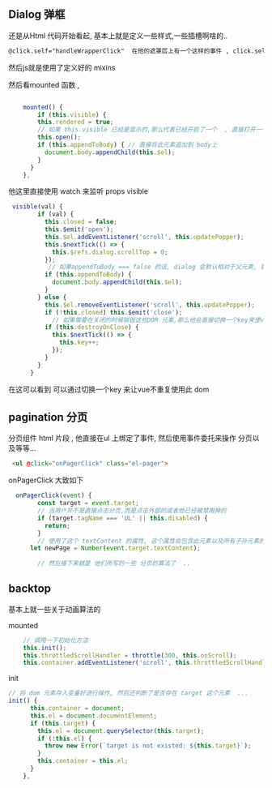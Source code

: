 ##  Dialog  弹框

还是从Html 代码开始看起, 基本上就是定义一些样式,一些插槽啊啥的..

```html
@click.self="handleWrapperClick"  在他的遮罩层上有一个这样的事件 , click.self 这个事件修饰符代表 event.target === 当前元素的时候才会被触发 
```

然后js就是使用了定义好的 mixins 

然后看mounted 函数 , 
 
```javascript

    mounted() {
        if (this.visible) {
        this.rendered = true;
        // 如果 this.visible 已经是显示的,那么代表已经开启了一个  , 直接打开一个新的
        this.open();
        if (this.appendToBody) { // 直接将此元素追加到 body上  
          document.body.appendChild(this.$el);
        }
      }
    },
```

他这里直接使用 watch 来监听 props  visible 

```javascript
 visible(val) {
        if (val) {
          this.closed = false;
          this.$emit('open');
          this.$el.addEventListener('scroll', this.updatePopper);
          this.$nextTick(() => {
            this.$refs.dialog.scrollTop = 0;
          });
           // 如果appendToBody === false 的话, dialog 会默认相对于父元素, 那么如果你传入了props appendToBody === true 那么, 他会将整个Dialog 给追加到 body上... 
          if (this.appendToBody) {
            document.body.appendChild(this.$el);
          }
        } else {
          this.$el.removeEventListener('scroll', this.updatePopper);
          if (!this.closed) this.$emit('close');
     		// 如果需要在关闭的时候销毁这些DOM 元素,那么他会直接切换一个key来使vue不缓存这些dom
          if (this.destroyOnClose) {
            this.$nextTick(() => {
              this.key++;
            });
          }
        }
      }
```



在这可以看到 可以通过切换一个key 来让vue不重复使用此 dom 





## pagination  分页

分页组件 html 片段 , 他直接在ul 上绑定了事件, 然后使用事件委托来操作 分页以及等等... 

```html
 <ul @click="onPagerClick" class="el-pager">
```

onPagerClick 大致如下

```javascript
  onPagerClick(event) {
        const target = event.target;
       	// 当用户并不是直接点击分页,而是点击外部的或者他已经被禁用掉的
      	if (target.tagName === 'UL' || this.disabled) {
          return;
        } 
      	// 使用了这个 textContent 的属性, 这个属性会包含此元素以及所有子孙元素的所有文本内容并拼接
      let newPage = Number(event.target.textContent);
      
    	// 然后接下来就是 他们所写的一些 分页的算法了  ..  
```







## backtop  

基本上就一些关于动画算法的 

 mounted 

```javascript
	// 调用一下初始化方法 
	this.init();
    this.throttledScrollHandler = throttle(300, this.onScroll);
    this.container.addEventListener('scroll', this.throttledScrollHandler);
```

init

```javascript
// 将 dom 元素存入变量好进行操作, 然后还判断了是否存在 target 这个元素  ...  
init() {
      this.container = document;
      this.el = document.documentElement;
      if (this.target) {
        this.el = document.querySelector(this.target);
        if (!this.el) {
          throw new Error(`target is not existed: ${this.target}`);
        }
        this.container = this.el;
      }
    },
```







